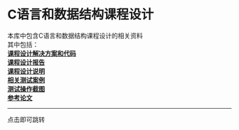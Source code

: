 # C语言和数据结构课程设计
本库中包含C语言和数据结构课程设计的相关资料\
其中包括：\
[**课程设计解决方案和代码**](https://github.com/Yu-zq1010/C-and-data-structure-course-design_BC_202003/tree/master/%E5%9F%BA%E4%BA%8ESAT%E7%9A%84%E4%BA%8C%E8%BF%9B%E5%88%B6%E6%95%B0%E7%8B%AC%E6%B8%B8%E6%88%8F%E6%B1%82%E8%A7%A3)\
[**课程设计报告**](https://github.com/Yu-zq1010/C-and-data-structure-course-design_BC_202003/tree/master/CS1805-U201814615%20%E4%BA%8E%E7%A5%AF%E5%A5%87)\
[**课程设计说明**](https://github.com/Yu-zq1010/C-And-Data-Structure-Course-Design_BC_202003/tree/master/%E7%A8%8B%E5%BA%8F%E8%AE%BE%E8%AE%A1%E7%BB%BC%E5%90%88%E8%AF%BE%E7%A8%8B%E8%AE%BE%E8%AE%A1%E4%BB%BB%E5%8A%A1%E5%8F%8A%E6%8C%87%E5%AF%BC%E5%AD%A6%E7%94%9F%E5%8C%85)\
[**相关测试案例**](https://github.com/Yu-zq1010/C-And-Data-Structure-Course-Design_BC_202003/tree/master/%E7%A8%8B%E5%BA%8F%E8%AE%BE%E8%AE%A1%E7%BB%BC%E5%90%88%E8%AF%BE%E7%A8%8B%E8%AE%BE%E8%AE%A1%E4%BB%BB%E5%8A%A1%E5%8F%8A%E6%8C%87%E5%AF%BC%E5%AD%A6%E7%94%9F%E5%8C%85/SAT%E6%B5%8B%E8%AF%95%E5%A4%87%E9%80%89%E7%AE%97%E4%BE%8B)\
[**测试操作截图**](https://github.com/Yu-zq1010/C-And-Data-Structure-Course-Design_BC_202003/tree/master/%E6%8A%A5%E5%91%8A)\
[**参考论文**](https://github.com/Yu-zq1010/C-And-Data-Structure-Course-Design_BC_202003/tree/master/%E5%8F%82%E8%80%83%E8%AE%BA%E6%96%87)
***
点击即可跳转
